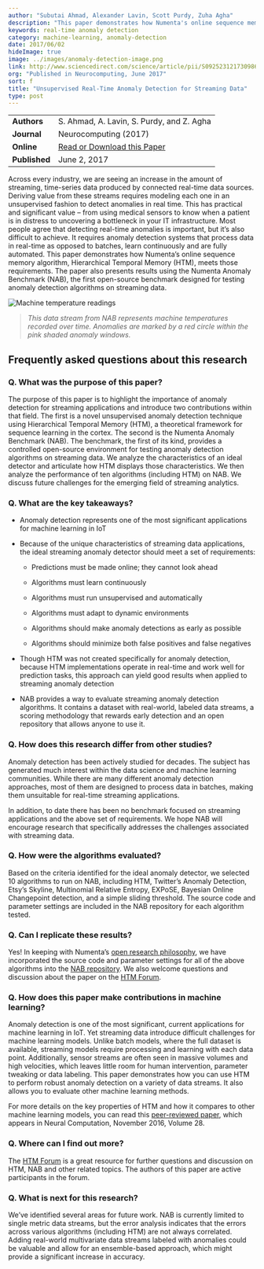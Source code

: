 ```yaml
---
author: "Subutai Ahmad, Alexander Lavin, Scott Purdy, Zuha Agha"
description: "This paper demonstrates how Numenta's online sequence memory algorithm, HTM, meets the requirements necessary for real-time anomaly detection in streaming data. It presents results using the Numenta Anomaly Benchmark (NAB), the first open-source benchmark designed for testing real-time anomaly detection algorithms."
keywords: real-time anomaly detection
category: machine-learning, anomaly-detection
date: 2017/06/02
hideImage: true
image: ../images/anomaly-detection-image.png
link: http://www.sciencedirect.com/science/article/pii/S0925231217309864
org: "Published in Neurocomputing, June 2017"
sort: f
title: "Unsupervised Real-Time Anomaly Detection for Streaming Data"
type: post
---
```


| | |
|-|-|
| **Authors** | S. Ahmad, A. Lavin, S. Purdy, and Z. Agha |
| **Journal** | Neurocomputing (2017) |
| **Online** | [Read or Download this Paper][1] |
| **Published** | June 2, 2017 |

Across every industry, we are seeing an increase in the amount of
streaming, time-series data produced by connected real-time data
sources. Deriving value from these streams requires modeling each one in
an unsupervised fashion to detect anomalies in real time. This has
practical and significant value – from using medical sensors to know
when a patient is in distress to uncovering a bottleneck in your IT
infrastructure. Most people agree that detecting real-time anomalies is
important, but it’s also difficult to achieve. It requires anomaly
detection systems that process data in real-time as opposed to batches,
learn continuously and are fully automated. This paper demonstrates how
Numenta’s online sequence memory algorithm, Hierarchical Temporal Memory
(HTM), meets those requirements. The paper also presents results using
the Numenta Anomaly Benchmark (NAB), the first open-source benchmark
designed for testing anomaly detection algorithms on streaming data.

![Machine temperature readings](../images/anomaly-detection-image.png)
> *This data stream from NAB represents machine temperatures recorded
  over time. Anomalies are marked by a red circle within the pink
  shaded anomaly windows.*


## **Frequently asked questions about this research**

### **Q. What was the purpose of this paper?**

The purpose of this paper is to highlight the importance of anomaly detection
for streaming applications and introduce two contributions within that field.
The first is a novel unsupervised anomaly detection technique using
Hierarchical Temporal Memory (HTM), a theoretical framework for sequence
learning in the cortex. The second is the Numenta Anomaly Benchmark (NAB).
The benchmark, the first of its kind, provides a controlled open-source
environment for testing anomaly detection algorithms on streaming data.
We analyze the characteristics of an ideal detector and articulate how
HTM displays those characteristics. We then analyze the performance of
ten algorithms (including HTM) on NAB. We discuss future challenges
for the emerging field of streaming analytics.


### **Q. What are the key takeaways?**

-   Anomaly detection represents one of the most significant
    applications for machine learning in IoT

-   Because of the unique characteristics of streaming data
    applications, the ideal streaming anomaly detector should meet a set
    of requirements:

    -   Predictions must be made online; they cannot look ahead

    -   Algorithms must learn continuously

    -   Algorithms must run unsupervised and automatically

    -   Algorithms must adapt to dynamic environments

    -   Algorithms should make anomaly detections as early as possible

    -   Algorithms should minimize both false positives and false
        negatives

-   Though HTM was not created specifically for anomaly detection,
    because HTM implementations operate in real-time and work well for
    prediction tasks, this approach can yield good results when applied
    to streaming anomaly detection

-   NAB provides a way to evaluate streaming anomaly detection
    algorithms. It contains a dataset with real-world, labeled data
    streams, a scoring methodology that rewards early detection and an
    open repository that allows anyone to use it.

### **Q. How does this research differ from other studies?**

Anomaly detection has been actively studied for decades. The subject
has generated much interest within the data science and machine learning
communities. While there are many different anomaly detection approaches,
most of them are designed to process data in batches, making them unsuitable
for real-time streaming applications.

In addition, to date there has been no benchmark focused on streaming
applications and the above set of requirements.  We hope NAB will encourage
research that specifically addresses the challenges associated
with streaming data.


### **Q. How were the algorithms evaluated?**

Based on the criteria identified for the ideal anomaly detector,
we selected 10 algorithms to run on NAB, including HTM, Twitter’s
Anomaly Detection, Etsy’s Skyline, Multinomial Relative Entropy,
EXPoSE, Bayesian Online Changepoint detection, and a simple sliding threshold.
The source code and parameter settings are included in the NAB repository
for each algorithm tested.


### **Q. Can I replicate these results?**

Yes! In keeping with Numenta’s [open research
philosophy](/blog/2014/09/17/increasing-research-transparency/),
we have incorporated the source code and parameter settings for all of
the above algorithms into the [NAB
repository](https://github.com/numenta/NAB). We also welcome questions
and discussion about the paper on the [HTM
Forum](https://discourse.numenta.org/).

### **Q. How does this paper make contributions in machine learning?**

Anomaly detection is one of the most significant, current applications
for machine learning in IoT. Yet streaming data introduce difficult
challenges for machine learning models. Unlike batch models, where the
full dataset is available, streaming models require processing and
learning with each data point. Additionally, sensor streams are often
seen in massive volumes and high velocities, which leaves little room
for human intervention, parameter tweaking or data labeling. This paper
demonstrates how you can use HTM to perform robust anomaly detection on
a variety of data streams. It also allows you to evaluate other machine
learning methods.

For more details on the key properties of HTM and how it compares to
other machine learning models, you can read this [peer-reviewed
paper](/resources/papers/continuous-online-sequence-learning-with-an-unsupervised-neural-network-model/),
which appears in Neural Computation, November 2016, Volume 28.

### **Q. Where can I find out more?**

The [HTM Forum](https://discourse.numenta.org/) is a great resource for
further questions and discussion on HTM, NAB and other related topics.
The authors of this paper are active participants in the forum.

### **Q. What is next for this research?**

We’ve identified several areas for future work. NAB is currently limited
to single metric data streams, but the error analysis indicates that the
errors across various algorithms (including HTM) are not always
correlated. Adding real-world multivariate data streams labeled with
anomalies could be valuable and allow for an ensemble-based approach,
which might provide a significant increase in accuracy.

[1]: http://www.sciencedirect.com/science/article/pii/S0925231217309864
